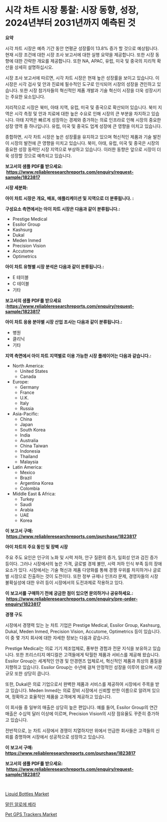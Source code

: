 <p><h1>시각 차트 시장 통찰: 시장 동향, 성장, 2024년부터 2031년까지 예측된 것</h1></p><p><strong>요약</strong></p>
<p><p>시각 차트 시장은 예측 기간 동안 연평균 성장률이 13.8% 증가 할 것으로 예상됩니다. 현재 시장 조건에 대한 시장 조사 보고서에 대한 실행 요약을 제공합니다. 또한 시장 동향에 대한 간략한 개요를 제공합니다. 또한 NA, APAC, 유럽, 미국 및 중국의 지리적 확산을 상세히 설명하십시오.</p><p>시장 조사 보고서에 따르면, 시각 차트 시장은 현재 높은 성장률을 보이고 있습니다. 이 시장은 시각 검사 및 안과 진료에 필수적인 도구로 인식되어 시장의 성장을 견인하고 있습니다. 또한 시장 참가자들의 혁신적인 제품 개발과 기술 혁신이 시장을 더욱 성장시키는 주요한 요소입니다.</p><p>지리적으로 시장은 북미, 아태 지역, 유럽, 미국 및 중국으로 확산되어 있습니다. 북미 지역은 시각 측정 및 안과 치료에 대한 높은 수요로 인해 시장의 큰 부분을 차지하고 있습니다. 아태 지역은 빠르게 성장하는 경제와 증가하는 의료 인프라로 인해 시장의 중요한 성장 영역 중 하나입니다. 유럽, 미국 및 중국도 업계 성장에 큰 영향을 미치고 있습니다.</p><p>종합하면, 시각 차트 시장은 높은 성장률을 유지하고 있으며 혁신적인 제품과 기술 발전이 시장의 발전에 큰 영향을 미치고 있습니다. 북미, 아태, 유럽, 미국 및 중국은 시장의 중요한 성장 동력인 시장 지역으로 부상하고 있습니다. 이러한 동향은 앞으로 시장이 더욱 성장할 것으로 예측되고 있습니다.</p></p>
<p><strong>보고서의 샘플 PDF를 받으세요: &nbsp;<a href="https://www.reliableresearchreports.com/enquiry/request-sample/1823817">https://www.reliableresearchreports.com/enquiry/request-sample/1823817</a></strong></p>
<p><strong>시장 세분화:</strong></p>
<p><strong> 아이 차트 시장은 개요, 배포, 애플리케이션 및 지역으로 더 분류됩니다. :</strong></p>
<p><strong>구성요소 측면에서는 아이 차트 시장은 다음과 같이 분류됩니다.:</strong></p>
<p><ul><li>Prestige Medical</li><li>Essilor Group</li><li>Kashsurg</li><li>Dukal</li><li>Meden Inmed</li><li>Precision Vision</li><li>Accutome</li><li>Optimetrics</li></ul></p>
<p><strong> 아이 차트 유형별 시장 분석은 다음과 같이 분류됩니다.:</strong></p>
<p><ul><li>E 테이블</li><li>C 테이블</li><li>기타</li></ul></p>
<p><strong>보고서의 샘플 PDF를 받으세요 :<a href="https://www.reliableresearchreports.com/enquiry/request-sample/1823817">https://www.reliableresearchreports.com/enquiry/request-sample/1823817</a></strong></p>
<p><strong> 아이 차트 응용 분야별 시장 산업 조사는 다음과 같이 분류됩니다.:</strong></p>
<p><ul><li>병원</li><li>클리닉</li><li>기타</li></ul></p>
<p><strong>지역 측면에서 아이 차트 지역별로 이용 가능한 시장 플레이어는 다음과 같습니다.:</strong></p>
<p><ul>
    <li>
        North America:
        <ul>
            <li>United States</li>
            <li>Canada</li>
        </ul>
    </li>
    <li>
        Europe:
        <ul>
            <li>Germany</li>
            <li>France</li>
            <li>U.K.</li>
            <li>Italy</li>
            <li>Russia</li>
        </ul>
    </li>
    <li>
        Asia-Pacific:
        <ul>
            <li>China</li>
            <li>Japan</li>
            <li>South Korea</li>
            <li>India</li>
            <li>Australia</li>
            <li>China Taiwan</li>
            <li>Indonesia</li>
            <li>Thailand</li>
            <li>Malaysia</li>
        </ul>
    </li>
    <li>
        Latin America:
        <ul>
            <li>Mexico</li>
            <li>Brazil</li>
            <li>Argentina Korea</li>
            <li>Colombia</li>
        </ul>
    </li>
    <li>
        Middle East & Africa:
        <ul>
            <li>Turkey</li>
            <li>Saudi</li>
            <li>Arabia</li>
            <li>UAE</li>
            <li>Korea</li>
        </ul>
    </li>
    </ul></p>
<p><strong>이 보고서 구매: &nbsp;<a href="https://www.reliableresearchreports.com/purchase/1823817">https://www.reliableresearchreports.com/purchase/1823817</a></strong></p>
<p><strong>아이 차트의 주요 동인 및 장벽 시장</strong></p>
<p><p>주요 주도 요인은 인구의 노화 및 시력 저하, 안구 질환의 증가, 일회성 안과 검진 증가 등이다. 그러나 시장에서의 높은 가격, 글로벌 경제 불안, 시력 저하 인식 부족 등의 장애 요소가 있다. 시장에서는 기술 혁신과 제품 다양화를 통해 경쟁 우위를 차지하거나 글로벌 시장으로 진출하는 것이 도전이다. 또한 정부 규제나 인프라 문제, 경영자들의 시장 불확실성에 대한 우려 등이 시장에서의 도전과제로 작용하고 있다.</p></p>
<p><strong>이 보고서를 구매하기 전에 궁금한 점이 있으면 문의하거나 공유하세요.: &nbsp;<a href="https://www.reliableresearchreports.com/enquiry/pre-order-enquiry/1823817">https://www.reliableresearchreports.com/enquiry/pre-order-enquiry/1823817</a></strong></p>
<p><strong>경쟁 구도</strong></p>
<p><p>시장에서 경쟁력 있는 눈 차트 기업은 Prestige Medical, Essilor Group, Kashsurg, Dukal, Meden Inmed, Precision Vision, Accutome, Optimetrics 등이 있습니다. 이 중 몇 가지 회사에 대한 자세한 정보는 다음과 같습니다.</p><p>Prestige Medical는 의료 기기 제조업체로, 풍부한 경험과 전문 지식을 보유하고 있습니다. 또한 프리스티지 메디컬은 고객들에게 탁월한 제품과 서비스를 제공해 왔습니다. Essilor Group는 세계적인 안경 및 안경렌즈 업체로서, 혁신적인 제품과 최상의 품질을 지향하고 있습니다. Essilor Group는 수년에 걸쳐 안정적인 성장을 이루어 왔으며 시장 규모 또한 상당히 큽니다.</p><p>또한, Dukal은 의료 기업으로서 완벽한 제품과 서비스를 제공하여 시장에서 주목을 받고 있습니다. Meden Inmed는 의료 장비 시장에서 신뢰할 만한 이름으로 알려져 있으며, 정확하고 효율적인 제품을 고객에게 제공하고 있습니다.</p><p>이 회사들 중 일부의 매출은 상당히 높은 편입니다. 예를 들어, Essilor Group의 연간 매출은 수십억 달러 이상에 이르며, Precision Vision의 시장 점유율도 꾸준히 증가하고 있습니다.</p><p>전반적으로, 눈 차트 시장에서 경쟁이 치열하지만 위에서 언급한 회사들은 고객들의 신뢰를 증명하며 시장에서 성공적으로 성장하고 있습니다.</p></p>
<p><strong>이 보고서 구매: &nbsp; <a href="https://www.reliableresearchreports.com/purchase/1823817">https://www.reliableresearchreports.com/purchase/1823817</a></strong></p>
<p><strong>보고서의 샘플 PDF를 받으세요: &nbsp;<a href="https://www.reliableresearchreports.com/enquiry/request-sample/1823817">https://www.reliableresearchreports.com/enquiry/request-sample/1823817</a></strong><strong></strong></p>
<p>&nbsp;</p>
<p><p><a href="https://github.com/angelajermaine/Market-Research-Report-List-2/blob/main/liquid-bottles-market.md">Liquid Bottles Market</a></p><p><a href="https://medium.com/@gabrielblanda5656/quot-%EA%B1%B4%EC%A1%B0-%EC%95%8C%EB%A1%9C%EC%97%90-%EB%B2%A0%EB%9D%BC-%EC%8B%9C%EC%9E%A5-%EB%B3%B4%EA%B3%A0%EC%84%9C%EB%8A%94-%EC%9D%B4-%EC%8B%9C%EC%9E%A5%EC%9D%98-%EC%B5%9C%EC%8B%A0-%ED%8A%B8%EB%A0%8C%EB%93%9C-%EB%B0%8F-%EC%84%B1%EC%9E%A5-%EA%B8%B0%ED%9A%8C%EB%A5%BC-%EB%B3%B4%EC%97%AC%EC%A4%8D%EB%8B%88%EB%8B%A4-quot-22fa97550e8b">말린 알로에 베라</a></p><p><a href="https://github.com/beatblasta/Market-Research-Report-List-2/blob/main/pet-gps-trackers-market.md">Pet GPS Trackers Market</a></p></p>